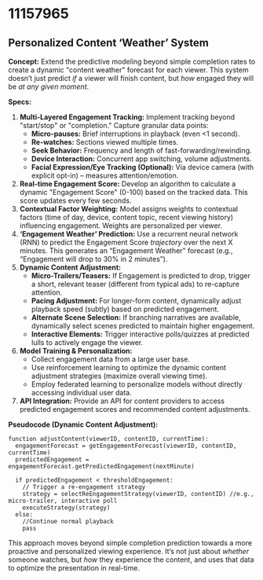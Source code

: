 # 11157965

## Personalized Content ‘Weather’ System

**Concept:** Extend the predictive modeling beyond simple completion rates to create a dynamic "content weather" forecast for each viewer. This system doesn’t just predict *if* a viewer will finish content, but *how* engaged they will be *at any given moment*.

**Specs:**

1.  **Multi-Layered Engagement Tracking:** Implement tracking beyond "start/stop" or "completion." Capture granular data points:
    *   **Micro-pauses:** Brief interruptions in playback (even <1 second).
    *   **Re-watches:** Sections viewed multiple times.
    *   **Seek Behavior:** Frequency and length of fast-forwarding/rewinding.
    *   **Device Interaction:** Concurrent app switching, volume adjustments.
    *   **Facial Expression/Eye Tracking (Optional):** Via device camera (with explicit opt-in) – measures attention/emotion.
2.  **Real-time Engagement Score:** Develop an algorithm to calculate a dynamic "Engagement Score" (0-100) based on the tracked data.  This score updates every few seconds.
3.  **Contextual Factor Weighting:**  Model assigns weights to contextual factors (time of day, device, content topic, recent viewing history) influencing engagement.  Weights are personalized per viewer.
4.  **‘Engagement Weather’ Prediction:**  Use a recurrent neural network (RNN) to predict the Engagement Score *trajectory* over the next X minutes. This generates an “Engagement Weather” forecast (e.g., “Engagement will drop to 30% in 2 minutes”).
5.  **Dynamic Content Adjustment:**
    *   **Micro-Trailers/Teasers:** If Engagement is predicted to drop, trigger a short, relevant teaser (different from typical ads) to re-capture attention.
    *   **Pacing Adjustment:** For longer-form content, dynamically adjust playback speed (subtly) based on predicted engagement.
    *   **Alternate Scene Selection:** If branching narratives are available, dynamically select scenes predicted to maintain higher engagement.
    *   **Interactive Elements:** Trigger interactive polls/quizzes at predicted lulls to actively engage the viewer.
6.  **Model Training & Personalization:**
    *   Collect engagement data from a large user base.
    *   Use reinforcement learning to optimize the dynamic content adjustment strategies (maximize overall viewing time).
    *   Employ federated learning to personalize models without directly accessing individual user data.
7.  **API Integration:** Provide an API for content providers to access predicted engagement scores and recommended content adjustments.

**Pseudocode (Dynamic Content Adjustment):**

```
function adjustContent(viewerID, contentID, currentTime):
  engagementForecast = getEngagementForecast(viewerID, contentID, currentTime)
  predictedEngagement = engagementForecast.getPredictedEngagement(nextMinute)

  if predictedEngagement < thresholdEngagement:
    // Trigger a re-engagement strategy
    strategy = selectReEngagementStrategy(viewerID, contentID) //e.g., micro-trailer, interactive poll
    executeStrategy(strategy)
  else:
    //Continue normal playback
    pass
```

This approach moves beyond simple completion prediction towards a more proactive and personalized viewing experience. It’s not just about *whether* someone watches, but *how* they experience the content, and uses that data to optimize the presentation in real-time.